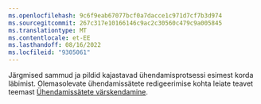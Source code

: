 ```yaml
---
ms.openlocfilehash: 9c6f9eab67077bcf0a7dacce1c971d7cf7b3d974
ms.sourcegitcommit: 267c317e10166146c9ac2c30560c479c9a005845
ms.translationtype: MT
ms.contentlocale: et-EE
ms.lasthandoff: 08/16/2022
ms.locfileid: "9305061"
---
```

Järgmised sammud ja pildid kajastavad ühendamisprotsessi esimest korda läbimist. Olemasolevate ühendamissätete redigeerimise kohta leiate teavet teemast [Ühendamissätete värskendamine](../data-unification-update.md).
